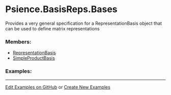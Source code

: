 # <a id="Psience.BasisReps.Bases">Psience.BasisReps.Bases</a>
    
Provides a very general specification for a RepresentationBasis object that can be
used to define matrix representations

### Members:

  - [RepresentationBasis](Bases/RepresentationBasis.md)
  - [SimpleProductBasis](Bases/SimpleProductBasis.md)

### Examples:



___

[Edit Examples on GitHub](https://github.com/McCoyGroup/References/edit/gh-pages/Documentation/examples/Psience/BasisReps/Bases.md) or 
[Create New Examples](https://github.com/McCoyGroup/References/new/gh-pages/?filename=Documentation/examples/Psience/BasisReps/Bases.md)